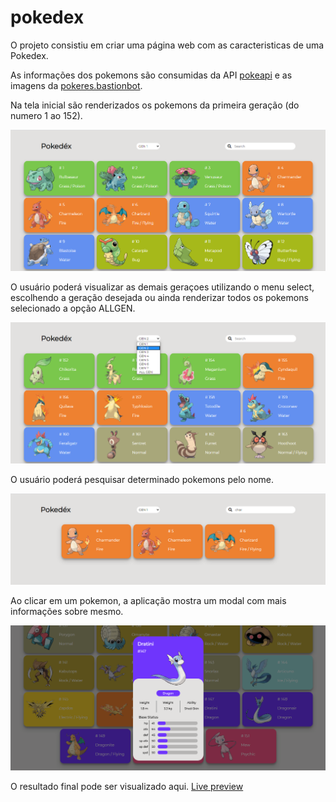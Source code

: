 # pokedex

O projeto consistiu em criar uma página web com as caracteristicas de uma Pokedex.

As informações dos pokemons são consumidas da API [pokeapi](https://pokeapi.co/) e as imagens da [pokeres.bastionbot](https://pokeres.bastionbot.org/images/pokemon/1.png).
  
Na tela inicial são renderizados os pokemons da primeira geração (do numero 1 ao 152).

![Tela inicial](https://github.com/paulobr4z/pokedex/blob/master/img/ps001.png)

O usuário poderá visualizar as demais geraçoes utilizando o menu select, escolhendo a geração desejada ou ainda renderizar todos os pokemons selecionado a opção ALLGEN.

![Selecionado Geração](https://github.com/paulobr4z/pokedex/blob/master/img/ps002.png)

O usuário poderá pesquisar determinado pokemons pelo nome.

![Pesquisar](https://github.com/paulobr4z/pokedex/blob/master/img/ps004.png)

Ao clicar em um pokemon, a aplicação mostra um modal com mais informações sobre mesmo.

![Mais detalhes](https://github.com/paulobr4z/pokedex/blob/master/img/ps003.png)

O resultado final pode ser visualizado aqui. [Live preview](https://paulobraz.com/exemplos/pokedex/index.html)




